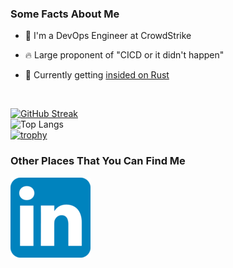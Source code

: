 ### **Some Facts About Me**

- 🧱 I'm a DevOps Engineer at CrowdStrike

- 🔥 Large proponent of "CICD or it didn't happen"

- 🤫 Currently getting <a href="https://www.urbandictionary.com/define.php?term=insided" target="_blank">insided on Rust</a>

<br>

[![GitHub Streak](https://streak-stats.demolab.com?user=jamesalbert&theme=tokyonight&border_radius=5&date_format=M%20j%5B%2C%20Y%5D)](https://git.io/streak-stats)  
![Top Langs](https://github-readme-stats.vercel.app/api/top-langs/?username=jamesalbert&hide=Makefile&langs_count=6&layout=compact&theme=tokyonight)  
[![trophy](https://github-profile-trophy.vercel.app/?username=jamesalbert&theme=discord&no-bg=true&no-frame=true)](https://github.com/ryo-ma/github-profile-trophy)
<br>

### **Other Places That You Can Find Me**
[![linkedin.com](linkedin.png)](https://www.linkedin.com/in/james-albert)
